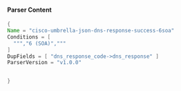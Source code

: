 #### Parser Content
```Java
{
Name = "cisco-umbrella-json-dns-response-success-6soa"
Conditions = [
  ""","6 (SOA)","""
]
DupFields = [ "dns_response_code->dns_response" ]
ParserVersion = "v1.0.0"


}
```